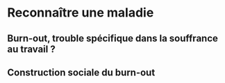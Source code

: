 # Reconnaître une maladie


## Burn-out, trouble spécifique dans la souffrance au travail ? 
 
## Construction sociale du burn-out 



